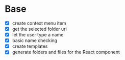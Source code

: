 # Base
* [x] create context menu item
* [x] get the selected folder uri
* [x] let the user type a name
* [x] basic name checking
* [x] create templates
* [x] generate folders and files for the React component